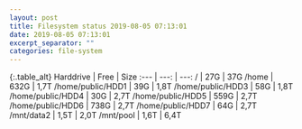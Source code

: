 ```yaml
---
layout: post
title: Filesystem status 2019-08-05 07:13:01
date: 2019-08-05 07:13:01
excerpt_separator: ""
categories: file-system
---
```

{:.table_alt}
Harddrive | Free | Size
:--- | ---: | ---:
/ | 27G | 37G
/home | 632G | 1,7T
/home/public/HDD1 | 39G | 1,8T
/home/public/HDD3 | 58G | 1,8T
/home/public/HDD4 | 30G | 2,7T
/home/public/HDD5 | 559G | 2,7T
/home/public/HDD6 | 738G | 2,7T
/home/public/HDD7 | 64G | 2,7T
/mnt/data2 | 1,5T | 2,0T
/mnt/pool | 1,6T | 6,4T
